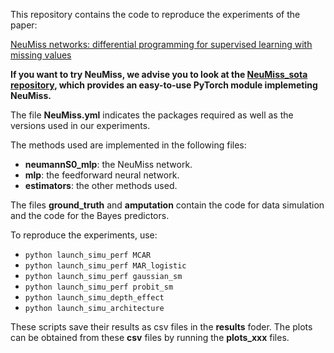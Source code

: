 This repository contains the code to reproduce the experiments of the paper:

[NeuMiss networks: differential programming for supervised learning with missing values](https://proceedings.neurips.cc/paper/2020/file/42ae1544956fbe6e09242e6cd752444c-Paper.pdf)


**If you want to try NeuMiss, we advise you to look at the [NeuMiss_sota repository](https://github.com/marineLM/NeuMiss_sota), which provides an easy-to-use PyTorch module implemeting NeuMiss.**

The file **NeuMiss.yml** indicates the packages required as well as the
versions used in our experiments.

The methods used are implemented in the following files:
 * **neumannS0_mlp**: the NeuMiss network.
 * **mlp**: the feedforward neural network.
 * **estimators**: the other methods used.

 The files **ground_truth** and **amputation** contain the code for data
 simulation and the code for the Bayes predictors.

 To reproduce the experiments, use:
  * `python launch_simu_perf MCAR`
  * `python launch_simu_perf MAR_logistic`
  * `python launch_simu_perf gaussian_sm`
  * `python launch_simu_perf probit_sm`
  * `python launch_simu_depth_effect`
  * `python launch_simu_architecture`

These scripts save their results as csv files in the **results** foder. The
plots can be obtained from these **csv** files by running the **plots_xxx**
files.
